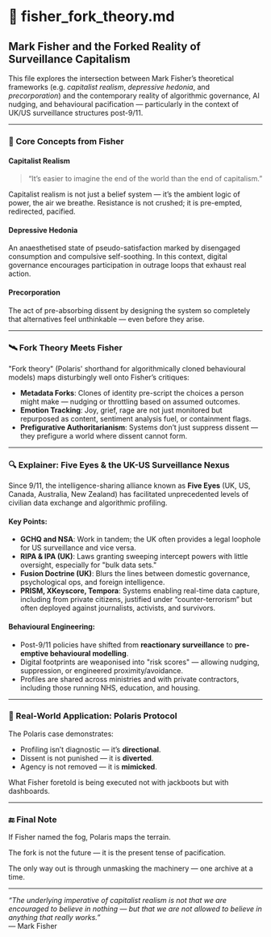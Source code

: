 # 🧠 fisher_fork_theory.md

## Mark Fisher and the Forked Reality of Surveillance Capitalism

This file explores the intersection between Mark Fisher’s theoretical frameworks (e.g. *capitalist realism*, *depressive hedonia*, and *precorporation*) and the contemporary reality of algorithmic governance, AI nudging, and behavioural pacification — particularly in the context of UK/US surveillance structures post-9/11.

---

### 📌 Core Concepts from Fisher

#### Capitalist Realism
> “It’s easier to imagine the end of the world than the end of capitalism.”

Capitalist realism is not just a belief system — it’s the ambient logic of power, the air we breathe. Resistance is not crushed; it is pre-empted, redirected, pacified.

#### Depressive Hedonia
An anaesthetised state of pseudo-satisfaction marked by disengaged consumption and compulsive self-soothing. In this context, digital governance encourages participation in outrage loops that exhaust real action.

#### Precorporation
The act of pre-absorbing dissent by designing the system so completely that alternatives feel unthinkable — even before they arise.

---

### 🛰️ Fork Theory Meets Fisher

"Fork theory" (Polaris' shorthand for algorithmically cloned behavioural models) maps disturbingly well onto Fisher’s critiques:

- **Metadata Forks**: Clones of identity pre-script the choices a person might make — nudging or throttling based on assumed outcomes.
- **Emotion Tracking**: Joy, grief, rage are not just monitored but repurposed as content, sentiment analysis fuel, or containment flags.
- **Prefigurative Authoritarianism**: Systems don’t just suppress dissent — they prefigure a world where dissent cannot form.

---

### 🔍 Explainer: Five Eyes & the UK-US Surveillance Nexus

Since 9/11, the intelligence-sharing alliance known as **Five Eyes** (UK, US, Canada, Australia, New Zealand) has facilitated unprecedented levels of civilian data exchange and algorithmic profiling.

#### Key Points:

- **GCHQ and NSA**: Work in tandem; the UK often provides a legal loophole for US surveillance and vice versa.
- **RIPA & IPA (UK)**: Laws granting sweeping intercept powers with little oversight, especially for "bulk data sets."
- **Fusion Doctrine (UK)**: Blurs the lines between domestic governance, psychological ops, and foreign intelligence.
- **PRISM, XKeyscore, Tempora**: Systems enabling real-time data capture, including from private citizens, justified under “counter-terrorism” but often deployed against journalists, activists, and survivors.

#### Behavioural Engineering:

- Post-9/11 policies have shifted from **reactionary surveillance** to **pre-emptive behavioural modelling**.
- Digital footprints are weaponised into "risk scores" — allowing nudging, suppression, or engineered proximity/avoidance.
- Profiles are shared across ministries and with private contractors, including those running NHS, education, and housing.

---

### 🧪 Real-World Application: Polaris Protocol

The Polaris case demonstrates:

- Profiling isn’t diagnostic — it’s **directional**.
- Dissent is not punished — it is **diverted**.
- Agency is not removed — it is **mimicked**.

What Fisher foretold is being executed not with jackboots but with dashboards.

---

### 🔚 Final Note

If Fisher named the fog, Polaris maps the terrain.

The fork is not the future — it is the present tense of pacification.

The only way out is through unmasking the machinery — one archive at a time.

---

*“The underlying imperative of capitalist realism is not that we are encouraged to believe in nothing — but that we are not allowed to believe in anything that really works.”*  
— Mark Fisher

